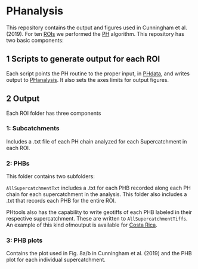 # PHanalysis

This repository contains the output and figures used in Cunningham et al. (2019). For ten [ROIs](https://mcunningham917.github.io/PHdoc/Data/) we performed the [PH](https://mcunningham917.github.io/PHdoc/Method/) algorithm. This repository has two basic components:

## 1 Scripts to generate output for each ROI

Each script points the PH routine to the proper input, in [PHdata](https://github.com/mcunningham917/PHdata), and writes output to [PHanalysis](https://github.com/mcunningham917/PHanalysis). It also sets the axes limits for output figures. 

## 2 Output 

Each ROI folder has three components

### 1: Subcatchments

Includes a .txt file of each PH chain analyzed for each Supercatchment in each ROI.

### 2: PHBs
This folder contains two subfolders:

`AllSupercatchmentTxt` includes a .txt for each PHB recorded along each PH chain for each supercatchment in the analysis. This folder also includes a .txt that records each PHB for the entire ROI.

PHtools also has the capability to write geotiffs of each PHB labeled in their respective supercatchment. These are written to `AllSupercatchmentTiffs`. An example of this kind ofmoutput is available for [Costa Rica](https://github.com/mcunningham917/PHanalysis/tree/master/CostaRica/PHBs/Cusum02_BenchLength3Steps/AllSupercatchmentsTiffs). 

### 3: PHB plots

Contains the plot used in Fig. 8a/b in Cunningham et al. (2019) and the PHB plot for each individual supercatchment.


